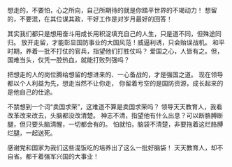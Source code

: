 想走的，不要怕，心之所向，自己所期待的就是你踏平世界的不竭动力！
想留的，不要混，在其位谋其政，干好工作是对岁月最好的回答！

其实我们都只是想用奋斗用成长用积淀填充自己的人生，只是道不同，但殊途同归。
放开走留，才能彰显国防事业的大国风范！威逼利诱，只会贻误战机。
和平时期，养着一批不打仗的官兵，指望他们打胜仗吗？
爱国之心，人皆有之。但，国难当头，仅凭一腔热血，就能打败列强吗？

把想走的人的岗位腾给想留的想进来的、一心备战的，才是强国之道。
现在领导都以个人利益为先，想走当然不让你走，
你留着亏空的是国防资源，成长起来的是他自己的仕途。

不禁想到一个词“卖国求荣”，这难道不算是卖国求荣吗？
领导天天教育人，我看改革改来改去，头脑都没改清楚。
神志不清，指望他有什么出息？可以断胳膊断腿，但只要头脑清醒，一切都会有的。
怕就怕，脑袋不清楚，非要拖着这烂胳膊烂腿，一起送死。

感谢党和国家为我们这些混饭吃的培养出了这么一批好脑袋！
天天教育人，却不自省。都干着强军兴国的大事业！
